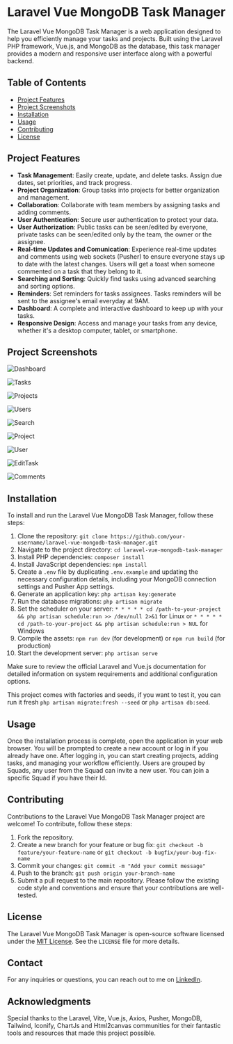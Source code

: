# Laravel Vue MongoDB Task Manager

The Laravel Vue MongoDB Task Manager is a web application designed to help you efficiently manage your tasks and projects. Built using the Laravel PHP framework, Vue.js, and MongoDB as the database, this task manager provides a modern and responsive user interface along with a powerful backend.

## Table of Contents

- [Project Features](#project-features)
- [Project Screenshots](#project-screenshots)
- [Installation](#installation)
- [Usage](#usage)
- [Contributing](#contributing)
- [License](#license)

## Project Features

- **Task Management**: Easily create, update, and delete tasks. Assign due dates, set priorities, and track progress.
- **Project Organization**: Group tasks into projects for better organization and management.
- **Collaboration**: Collaborate with team members by assigning tasks and adding comments.
- **User Authentication**: Secure user authentication to protect your data.
- **User Authorization**: Public tasks can be seen/edited by everyone, private tasks can be seen/edited only by the team, the owner or the assignee.
- **Real-time Updates and Comunication**: Experience real-time updates and comments using web sockets (Pusher) to ensure everyone stays up to date with the latest changes. Users will get a toast when someone commented on a task that they belong to it.
- **Searching and Sorting**: Quickly find tasks using advanced searching and sorting options.
- **Reminders**: Set reminders for tasks assignees. Tasks reminders will be sent to the assignee's email everyday at 9AM.
- **Dashboard**: A complete and interactive dashboard to keep up with your tasks.
- **Responsive Design**: Access and manage your tasks from any device, whether it's a desktop computer, tablet, or smartphone.

## Project Screenshots
![Dashboard](./resources/images/dashboard.png)

![Tasks](./resources/images/tasks.png)

![Projects](./resources/images/projects.png)

![Users](./resources/images/users.png)

![Search](./resources/images/search.png)

![Project](./resources/images/project.png)

![User](./resources/images/user.png)

![EditTask](./resources/images/editTask.png)

![Comments](./resources/images/comments.png)

## Installation

To install and run the Laravel Vue MongoDB Task Manager, follow these steps:

1. Clone the repository: `git clone https://github.com/your-username/laravel-vue-mongodb-task-manager.git`
2. Navigate to the project directory: `cd laravel-vue-mongodb-task-manager`
3. Install PHP dependencies: `composer install`
4. Install JavaScript dependencies: `npm install`
5. Create a `.env` file by duplicating `.env.example` and updating the necessary configuration details, including your MongoDB connection settings and Pusher App settings.
6. Generate an application key: `php artisan key:generate`
7. Run the database migrations: `php artisan migrate`
8. Set the scheduler on your server: `* * * * * cd /path-to-your-project && php artisan schedule:run >> /dev/null 2>&1` for Linux or `* * * * * cd /path-to-your-project && php artisan schedule:run > NUL` for Windows
9. Compile the assets: `npm run dev` (for development) or `npm run build` (for production)
10. Start the development server: `php artisan serve`

Make sure to review the official Laravel and Vue.js documentation for detailed information on system requirements and additional configuration options.

This project comes with factories and seeds, if you want to test it, you can run it fresh `php artisan migrate:fresh --seed` or `php artisan db:seed`.

## Usage

Once the installation process is complete, open the application in your web browser. You will be prompted to create a new account or log in if you already have one. After logging in, you can start creating projects, adding tasks, and managing your workflow efficiently. Users are grouped by Squads, any user from the Squad can invite a new user. You can join a specific Squad if you have their Id.

## Contributing

Contributions to the Laravel Vue MongoDB Task Manager project are welcome! To contribute, follow these steps:

1. Fork the repository.
2. Create a new branch for your feature or bug fix: `git checkout -b feature/your-feature-name` or `git checkout -b bugfix/your-bug-fix-name`
3. Commit your changes: `git commit -m "Add your commit message"`
4. Push to the branch: `git push origin your-branch-name`
5. Submit a pull request to the main repository.
Please follow the existing code style and conventions and ensure that your contributions are well-tested.

## License

The Laravel Vue MongoDB Task Manager is open-source software licensed under the [MIT License](https://opensource.org/licenses/MIT). See the `LICENSE` file for more details.

## Contact

For any inquiries or questions, you can reach out to me on [LinkedIn](https://www.linkedin.com/in/maurício-futer-charchat-46745566/).

## Acknowledgments

Special thanks to the Laravel, Vite, Vue.js, Axios, Pusher, MongoDB, Tailwind, Iconify, ChartJs and Html2canvas communities for their fantastic tools and resources that made this project possible.

